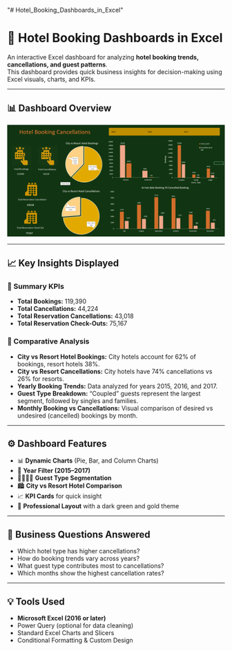 "# Hotel_Booking_Dashboards_in_Excel" 
# 🏨 Hotel Booking Dashboards in Excel

An interactive Excel dashboard for analyzing **hotel booking trends, cancellations, and guest patterns**.  
This dashboard provides quick business insights for decision-making using Excel visuals, charts, and KPIs.

---

## 📊 Dashboard Overview

![Dashboard Preview](Dashboards%20preview.png)

---

## 📈 Key Insights Displayed

### 🔹 Summary KPIs
- **Total Bookings:** 119,390  
- **Total Cancellations:** 44,224  
- **Total Reservation Cancellations:** 43,018  
- **Total Reservation Check-Outs:** 75,167  

### 🔹 Comparative Analysis
- **City vs Resort Hotel Bookings:** City hotels account for 62% of bookings, resort hotels 38%.  
- **City vs Resort Cancellations:** City hotels have 74% cancellations vs 26% for resorts.  
- **Yearly Booking Trends:** Data analyzed for years 2015, 2016, and 2017.  
- **Guest Type Breakdown:** “Coupled” guests represent the largest segment, followed by singles and families.  
- **Monthly Booking vs Cancellations:** Visual comparison of desired vs undesired (cancelled) bookings by month.

---

## ⚙️ Dashboard Features

- 📊 **Dynamic Charts** (Pie, Bar, and Column Charts)
- 📅 **Year Filter (2015–2017)**
- 👨‍👩‍👧‍👦 **Guest Type Segmentation**
- 🏙️ **City vs Resort Hotel Comparison**
- 📈 **KPI Cards** for quick insight
- 🎨 **Professional Layout** with a dark green and gold theme

---

## 🧠 Business Questions Answered

- Which hotel type has higher cancellations?
- How do booking trends vary across years?
- What guest type contributes most to cancellations?
- Which months show the highest cancellation rates?

---

## 💡 Tools Used

- **Microsoft Excel (2016 or later)**
- Power Query (optional for data cleaning)
- Standard Excel Charts and Slicers
- Conditional Formatting & Custom Design




